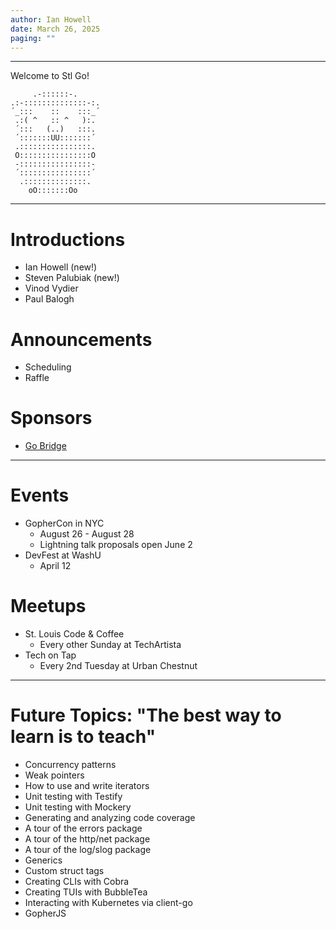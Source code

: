 ```yaml
--- 
author: Ian Howell
date: March 26, 2025
paging: ""
--- 
```

---

Welcome to Stl Go!

```
     .-::::::-.
.:-::::::::::::::-:.
´_:::    ::    :::_´
 .:( ^   :: ^   ):.
 ´:::   (..)   :::.
 ´:::::::UU:::::::´
 .::::::::::::::::.
 O::::::::::::::::O
 -::::::::::::::::-
 ´::::::::::::::::´
  .::::::::::::::.
    oO:::::::Oo
```

---

# Introductions

* Ian Howell (new!)
* Steven Palubiak (new!)
* Vinod Vydier
* Paul Balogh

# Announcements

<!--
StlGo will be meeting during the odd-numbered months, and DevOps Stl (our
partner group) will be meeting during the even-numbered months.
-->
* Scheduling
* Raffle

# Sponsors

* [Go Bridge](https://gobridge.org/)

---

# Events

* GopherCon in NYC
  * August 26 - August 28
  * Lightning talk proposals open June 2
* DevFest at WashU
  * April 12

# Meetups
  
* St. Louis Code & Coffee
  * Every other Sunday at TechArtista
* Tech on Tap
  * Every 2nd Tuesday at Urban Chestnut

---

# Future Topics: "The best way to learn is to teach"

* Concurrency patterns
* Weak pointers
* How to use and write iterators
* Unit testing with Testify
* Unit testing with Mockery
* Generating and analyzing code coverage
* A tour of the errors package
* A tour of the http/net package
* A tour of the log/slog package
* Generics
* Custom struct tags
* Creating CLIs with Cobra
* Creating TUIs with BubbleTea
* Interacting with Kubernetes via client-go
* GopherJS
